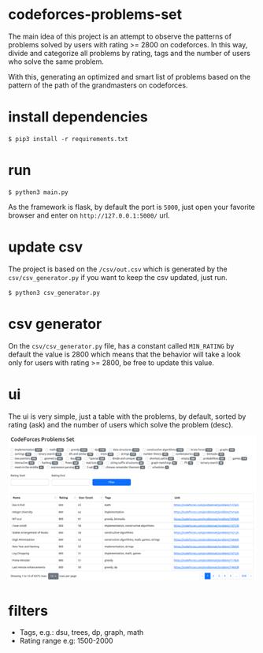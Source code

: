 # codeforces-problems-set
The main idea of this project is an attempt to observe the patterns of problems solved by users with rating >= 2800 on codeforces. In this way, divide and categorize all problems by rating, tags and the number of users who solve the same problem.

With this, generating an optimized and smart list of problems based on the pattern of the path of the grandmasters on codeforces.

# install dependencies
```
$ pip3 install -r requirements.txt   
```

# run
```
$ python3 main.py
```

As the framework is flask, by default the port is `5000`, just open your favorite browser and enter on `http://127.0.0.1:5000/` url. 

# update csv
The project is based on the `/csv/out.csv` which is generated by the `csv/csv_generator.py` if you want to keep the csv updated, just run.
```
$ python3 csv_generator.py
```
# csv generator
On the `csv/csv_generator.py` file, has a constant called `MIN_RATING` by default the value is 2800 which means that the behavior will take a look only for users with rating >= 2800, be free to update this value.

# ui
The ui is very simple, just a table with the problems, by default, sorted by rating (ask) and the number of users which solve the problem (desc).

![ui image](./blob/ui.png?raw=true)

# filters
- Tags, e.g.: dsu, trees, dp, graph, math
- Rating range e.g: 1500-2000
